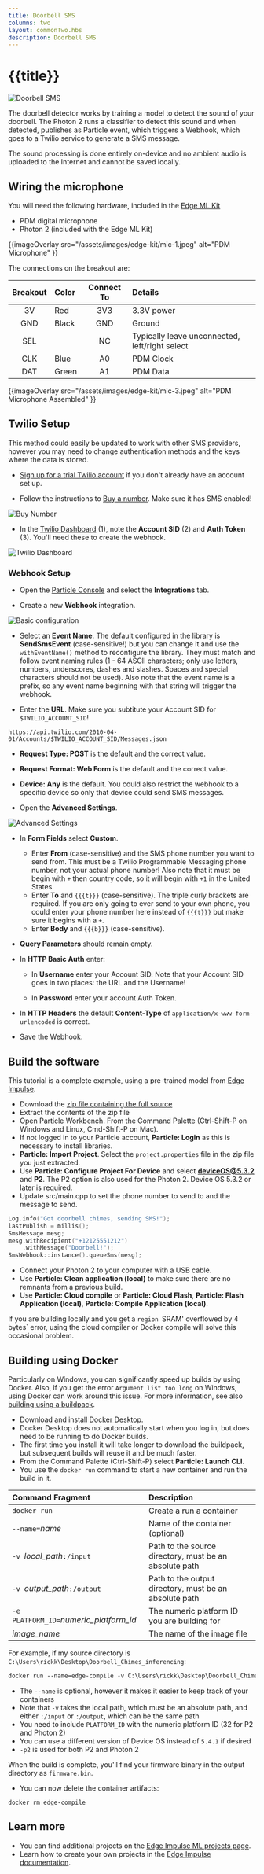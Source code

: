 ```yaml
---
title: Doorbell SMS
columns: two
layout: commonTwo.hbs
description: Doorbell SMS
---
```


# {{title}}

![Doorbell SMS](/assets/images/edge-kit/doorbell.jpeg)

The doorbell detector works by training a model to detect the sound of your doorbell. The Photon 2 runs a classifier to detect this sound and when detected, publishes as Particle event, which triggers a Webhook, which goes to a Twilio service to generate a SMS message. 

The sound processing is done entirely on-device and no ambient audio is uploaded to the Internet and cannot be saved locally. 


## Wiring the microphone

You will need the following hardware, included in the [Edge ML Kit](/reference/datasheets/accessories/edge-ml-kit/)

- PDM digital microphone
- Photon 2 (included with the Edge ML Kit)

{{imageOverlay src="/assets/images/edge-kit/mic-1.jpeg" alt="PDM Microphone" }}

The connections on the breakout are:

| Breakout | Color | Connect To | Details |
| :---: | :--- | :---: | :--- |
| 3V | Red | 3V3 | 3.3V power |
| GND | Black | GND | Ground |
| SEL | | NC | Typically leave unconnected, left/right select |
| CLK | Blue | A0 | PDM Clock |
| DAT | Green | A1 | PDM Data |

{{imageOverlay src="/assets/images/edge-kit/mic-3.jpeg" alt="PDM Microphone Assembled" }}


## Twilio Setup

This method could easily be updated to work with other SMS providers, however you may need to change authentication methods and the keys where the data is stored.

- [Sign up for a trial Twilio account](https://www.twilio.com/try-twilio) if you don't already have an account set up.

- Follow the instructions to [Buy a number](https://www.twilio.com/docs/sms/quickstart/node). Make sure it has SMS enabled!

![Buy Number](/assets/images/edge-kit/buy-number.jpg)

- In the [Twilio Dashboard](https://www.twilio.com/console) (1), note the **Account SID** (2) and **Auth Token** (3). You'll need these to create the webhook.

![Twilio Dashboard](/assets/images/edge-kit/dashboard.png)


### Webhook Setup

- Open the [Particle Console](https://console.particle.io) and select the **Integrations** tab.

- Create a new **Webhook** integration.

![Basic configuration](/assets/images/edge-kit/webhook-1.png)

- Select an **Event Name**. The default configured in the library is **SendSmsEvent** (case-sensitive!) but you can change it and use the `withEventName()` method to reconfigure the library. They must match and follow event naming rules (1 - 64 ASCII characters; only use letters, numbers, underscores, dashes and slashes. Spaces and special characters should not be used). Also note that the event name is a prefix, so any event name beginning with that string will trigger the webhook.

- Enter the **URL**. Make sure you subtitute your Account SID for `$TWILIO_ACCOUNT_SID`! 

```
https://api.twilio.com/2010-04-01/Accounts/$TWILIO_ACCOUNT_SID/Messages.json
```

- **Request Type: POST** is the default and the correct value.

- **Request Format: Web Form** is the default and the correct value.

- **Device: Any** is the default. You could also restrict the webhook to a specific device so only that device could send SMS messages.

- Open the **Advanced Settings**.

![Advanced Settings](/assets/images/edge-kit/webhook-2.png)

- In **Form Fields** select **Custom**.

  - Enter **From** (case-sensitive) and the SMS phone number you want to send from. This must be a Twilio Programmable Messaging phone number, not your actual phone number! Also note that it must be begin with `+` then country code, so it will begin with `+1` in the United States.
  - Enter **To** and `{{{t}}}` (case-sensitive). The triple curly brackets are required. If you are only going to ever send to your own phone, you could enter your phone number here instead of `{{{t}}}` but make sure it begins with a `+`.
  - Enter **Body** and `{{{b}}}` (case-sensitive). 

- **Query Parameters** should remain empty.

- In **HTTP Basic Auth** enter:

  - In **Username** enter your Account SID. Note that your Account SID goes in two places: the URL and the Username!

  - In **Password** enter your account Auth Token.

- In **HTTP Headers** the default **Content-Type** of `application/x-www-form-urlencoded` is correct.

- Save the Webhook.


## Build the software

This tutorial is a complete example, using a pre-trained model from [Edge Impulse](https://www.edgeimpulse.com/).

- Download the [zip file containing the full source](/assets/files/edge-ml/Doorbell_Chimes_inferencing.zip)
- Extract the contents of the zip file
- Open Particle Workbench. From the Command Palette (Ctrl-Shift-P on Windows and Linux, Cmd-Shift-P on Mac).
- If not logged in to your Particle account, **Particle: Login** as this is necessary to install libraries.
- **Particle: Import Project**. Select the `project.properties` file in the zip file you just extracted.
- Use **Particle: Configure Project For Device** and select **deviceOS@5.3.2** and **P2**. The P2 option is also used for the Photon 2. Device OS 5.3.2 or later is required.
- Update src/main.cpp to set the phone number to send to and the message to send.

```cpp
Log.info("Got doorbell chimes, sending SMS!");
lastPublish = millis();
SmsMessage mesg;
mesg.withRecipient("+12125551212")
    .withMessage("Doorbell!");
SmsWebhook::instance().queueSms(mesg);
```

- Connect your Photon 2 to your computer with a USB cable.
- Use **Particle: Clean application (local)** to make sure there are no remnants from a previous build.
- Use **Particle: Cloud compile** or **Particle: Cloud Flash**, **Particle: Flash Application (local)**, **Particle: Compile Application (local)**.

If you are building locally and you get a `region `SRAM' overflowed by 4 bytes` error, using the cloud compiler or Docker compile will solve this occasional problem.


## Building using Docker

Particularly on Windows, you can significantly speed up builds by using Docker. Also, if you get the error `Argument list too long` on Windows, using Docker can work around this issue. For more information, see also [building using a buildpack](/firmware/best-practices/firmware-build-options/#using-buildpack).

- Download and install [Docker Desktop](https://www.docker.com/). 
- Docker Desktop does not automatically start when you log in, but does need to be running to do Docker builds.
- The first time you install it will take longer to download the buildpack, but subsequent builds will reuse it and be much faster.
- From the Command Palette (Ctrl-Shift-P) select **Particle: Launch CLI**.
- You use the `docker run` command to start a new container and run the build in it.

| Command Fragment | Description |
| :--- | :--- |
| `docker run` | Create a run a container |
| `--name=`*name* | Name of the container (optional) |
| `-v `*local_path*`:/input` | Path to the source directory, must be an absolute path |
| `-v `*output_path*`:/output` | Path to the output directory, must be an absolute path |
| `-e PLATFORM_ID=`*numeric_platform_id* | The numeric platform ID you are building for |
| *image_name* | The name of the image file |

For example, if my source directory is `C:\Users\rickk\Desktop\Doorbell_Chimes_inferencing`:

```html
docker run --name=edge-compile -v C:\Users\rickk\Desktop\Doorbell_Chimes_inferencing:/input -v C:\Users\rickk\Desktop\Doorbell_Chimes_inferencing:/output -e PLATFORM_ID=32 particle/buildpack-particle-firmware:5.4.1-p2
```

- The `--name` is optional, however it makes it easier to keep track of your containers
- Note that `-v` takes the local path, which must be an absolute path, and either `:/input` or `:/output`, which can be the same path
- You need to include `PLATFORM_ID` with the numeric platform ID (32 for P2 and Photon 2)
- You can use a different version of Device OS instead of `5.4.1` if desired
- `-p2` is used for both P2 and Photon 2

When the build is complete, you'll find your firmware binary in the output directory as `firmware.bin`.

- You can now delete the container artifacts:

```
docker rm edge-compile
```


## Learn more

- You can find additional projects on the [Edge Impulse ML projects page](https://www.edgeimpulse.com/projects/all?search=particle).
- Learn how to create your own projects in the [Edge Impulse documentation](https://docs.edgeimpulse.com/docs).




